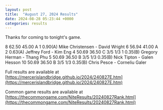 ```yaml
---
layout: post
title:  "August 27, 2024 Results"
date: 2024-08-28 05:23:44 +0000
categories: results
---
```

Thanks for coming to tonight's game.


8   62.50   45.00  A   1                0.90(A)  Mike Christensen - David Wright
6   56.94   41.00  A   2                0.63(A)  Jeffrey Ford - Kim Eng
4   50.69   36.50  C  3/5   1/3    1    0.35(B)  Gregory Herman - Thang Phu
5   50.69   36.50  B  3/5   1/3         0.35(B)  Nick Tipton - Galen Hesson
10   50.69   36.50  B  3/5   1/3         0.35(B)  Chris Pesce - Corneliu Galer

Full results are available at [https://mercerislandbridge.github.io/2024/240827E.htm](https://mercerislandbridge.github.io/2024/240827E.htm)

Common game results are available at [https://thecommongame.com/NiteResults/20240827Rank.html](https://thecommongame.com/NiteResults/20240827Rank.html)
